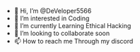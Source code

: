 - 👋 Hi, I’m @DeVeloper5566
- 👀 I’m interested in Coding
- 🌱 I’m currently Learning Ethical Hacking
- 💞️ I’m looking to collaborate soon
- 📫 How to reach me Through my discord

<!---
DeVeloper5566/DeVeloper5566 is a ✨ special ✨ repository because its `README.md` (this file) appears on your GitHub profile.
You can click the Preview link to take a look at your changes.
--->
